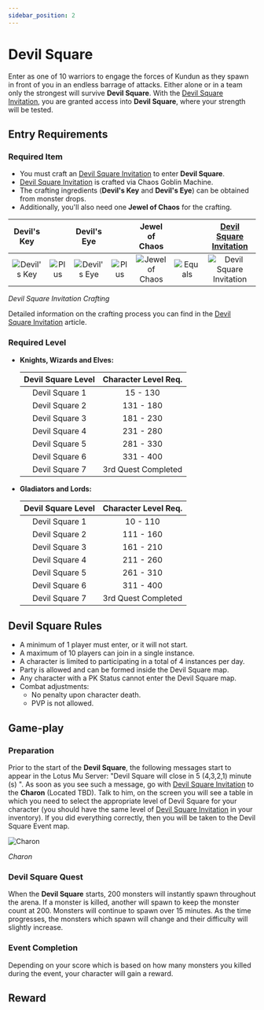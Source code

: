 ```yaml
---
sidebar_position: 2
---
```


# Devil Square

Enter as one of 10 warriors to engage the forces of Kundun as they spawn in front of you in an endless barrage of attacks. Either alone or in a team only the strongest will survive **Devil Square**. With the [Devil Square Invitation](/crafting/invitations/devil-square-invitation), you are granted access into **Devil Square**, where your strength will be tested.

## Entry Requirements

### Required Item

- You must craft an [Devil Square Invitation](/crafting/invitations/devil-square-invitation) to enter **Devil Square**.
- [Devil Square Invitation](/crafting/invitations/devil-square-invitation) is crafted via Chaos Goblin Machine.
- The crafting ingredients (**Devil's Key** and **Devil's Eye**) can be obtained from monster drops.
- Additionally, you'll also need one **Jewel of Chaos** for the crafting.

|                      Devil's Key                      |                                       |                      Devil's Eye                      |                                       |                 Jewel of Chaos                 |                                         |  [Devil Square Invitation](/crafting/invitations/devil-square-invitation)  |
| :---------------------------------------------------: | :-----------------------------------: | :---------------------------------------------------: | :-----------------------------------: | :--------------------------------------------: | :-------------------------------------: | :------------------------------------------------------------------------: |
| ![Devil's Key](/img/items/invitations/devils-key.png) | ![Plus](/img/items/invitations/+.png) | ![Devil's Eye](/img/items/invitations/devils-eye.png) | ![Plus](/img/items/invitations/+.png) | ![Jewel of Chaos](/img/items/jewels/chaos.png) | ![Equals](/img/items/invitations/=.png) | ![Devil Square Invitation  ](/img/items/invitations/devils-invitation.png) |

_Devil Square Invitation Crafting_

Detailed information on the crafting process you can find in the [Devil Square Invitation](/crafting/invitations/devil-square-invitation) article.

### Required Level

- **Knights, Wizards and Elves:**

  | Devil Square Level | Character Level Req. |
  | :----------------: | :------------------: |
  |   Devil Square 1   |       15 - 130       |
  |   Devil Square 2   |      131 - 180       |
  |   Devil Square 3   |      181 - 230       |
  |   Devil Square 4   |      231 - 280       |
  |   Devil Square 5   |      281 - 330       |
  |   Devil Square 6   |      331 - 400       |
  |   Devil Square 7   | 3rd Quest Completed  |

- **Gladiators and Lords:**

  | Devil Square Level | Character Level Req. |
  | :----------------: | :------------------: |
  |   Devil Square 1   |       10 - 110       |
  |   Devil Square 2   |      111 - 160       |
  |   Devil Square 3   |      161 - 210       |
  |   Devil Square 4   |      211 - 260       |
  |   Devil Square 5   |      261 - 310       |
  |   Devil Square 6   |      311 - 400       |
  |   Devil Square 7   | 3rd Quest Completed  |

## Devil Square Rules

- A minimum of 1 player must enter, or it will not start.
- A maximum of 10 players can join in a single instance.
- A character is limited to participating in a total of 4 instances per day.
- Party is allowed and can be formed inside the Devil Square map.
- Any character with a PK Status cannot enter the Devil Square map.
- Combat adjustments:
  - No penalty upon character death.
  - PVP is not allowed.

## Game-play

### Preparation

Prior to the start of the **Devil Square**, the following messages start to appear in the Lotus Mu Server: "Devil Square will close in 5 (4,3,2,1) minute (s) ". As soon as you see such a message, go with [Devil Square Invitation](/crafting/invitations/devil-square-invitation) to the **Charon** (Located TBD). Talk to him, on the screen you will see a table in which you need to select the appropriate level of Devil Square for your character (you should have the same level of [Devil Square Invitation](/crafting/invitations/devil-square-invitation) in your inventory). If you did everything correctly, then you will be taken to the Devil Square Event map.

![Charon](/img/events/ds/charon.jpg)

_Charon_

### Devil Square Quest

When the **Devil Square** starts, 200 monsters will instantly spawn throughout the arena. If a monster is killed, another will spawn to keep the monster count at 200. Monsters will continue to spawn over 15 minutes. As the time progresses, the monsters which spawn will change and their difficulty will slightly increase.

### Event Completion

Depending on your score which is based on how many monsters you killed during the event, your character will gain a reward.

## Reward
